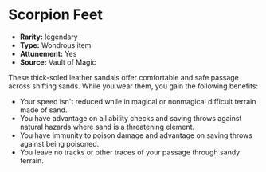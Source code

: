 
# Scorpion Feet

* **Rarity:** legendary
* **Type:** Wondrous item
* **Attunement:** Yes
* **Source:** Vault of Magic


These thick-soled leather sandals offer comfortable and safe passage across shifting sands. While you wear them, you gain the following benefits:
- Your speed isn't reduced while in magical or nonmagical difficult terrain made of sand.
- You have advantage on all ability checks and saving throws against natural hazards where sand is a threatening element.
- You have immunity to poison damage and advantage on saving throws against being poisoned.
- You leave no tracks or other traces of your passage through sandy terrain.
